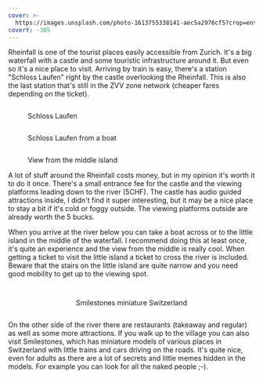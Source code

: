 ```yaml
---
cover: >-
  https://images.unsplash.com/photo-1613755338141-aec5a2976cf5?crop=entropy&cs=tinysrgb&fm=jpg&ixid=MnwxOTcwMjR8MHwxfHNlYXJjaHw1fHxyaGVpbmZhbGx8ZW58MHx8fHwxNjc4MDQ3ODU0&ixlib=rb-4.0.3&q=80
coverY: -305
---
```

Rheinfall is one of the tourist places easily accessible from Zurich. It's a big waterfall with a castle and some touristic infrastructure around it. But even so it's a nice place to visit. Arriving by train is easy, there's a station "Schloss Laufen" right by the castle overlooking the Rheinfall. This is also the last station that's still in the ZVV zone network (cheaper fares depending on the ticket).

<div>

<figure><img src="../../gitbook/assets/IMG_8609.jpg" alt=""><figcaption><p>Schloss Laufen</p></figcaption></figure>

 

<figure><img src="../../gitbook/assets/IMG_8676.jpg" alt=""><figcaption><p>Schloss Laufen from a boat</p></figcaption></figure>

 

<figure><img src="../../gitbook/assets/IMG_4927.jpg" alt=""><figcaption><p>View from the middle island</p></figcaption></figure>

</div>

A lot of stuff around the Rheinfall costs money, but in my opinion it's worth it to do it once. There's a small entrance fee for the castle and the viewing platforms leading down to the river (5CHF). The castle has audio guided attractions inside, I didn't find it super interesting, but it may be a nice place to stay a bit if it's cold or foggy outside. The viewing platforms outside are already worth the 5 bucks.

When you arrive at the river below you can take a boat across or to the little island in the middle of the waterfall. I recommend doing this at least once, it's quite an experience and the view from the middle is really cool. When getting a ticket to visit the little island a ticket to cross the river is included. Beware that the stairs on the little island are quite narrow and you need good mobility to get up to the viewing spot.

<div align="center">

<figure><img src="../../gitbook/assets/IMG_5070.jpg" alt=""><figcaption></figcaption></figure>

 

<figure><img src="../../gitbook/assets/IMG_5075.jpg" alt=""><figcaption><p>Smilestones miniature Switzerland</p></figcaption></figure>

 

<figure><img src="../../gitbook/assets/IMG_5125.jpg" alt=""><figcaption></figcaption></figure>

</div>

On the other side of the river there are restaurants (takeaway and regular) as well as some more attractions. If you walk up to the village you can also visit Smilestones, which has miniature models of various places in Switzerland with little trains and cars driving on the roads. It's quite nice, even for adults as there are a lot of secrets and little memes hidden in the models. For example you can look for all the naked people ;-).
